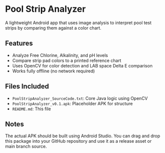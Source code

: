 
# Pool Strip Analyzer

A lightweight Android app that uses image analysis to interpret pool test strips by comparing them against a color chart.

## Features
- Analyze Free Chlorine, Alkalinity, and pH levels
- Compare strip pad colors to a printed reference chart
- Uses OpenCV for color detection and LAB space Delta E comparison
- Works fully offline (no network required)

## Files Included
- `PoolStripAnalyzer_SourceCode.txt`: Core Java logic using OpenCV
- `PoolStripAnalyzer_v0.1.apk`: Placeholder APK for structure
- `README.md`: This file

## Notes
The actual APK should be built using Android Studio. You can drag and drop this package into your GitHub repository and use it as a release asset or main branch source.
